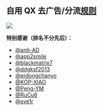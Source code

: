 ## 自用 QX 去广告/分流[规则](https://raw.githubusercontent.com/Vikingama/plugins/main/index.conf)

![](https://profile-counter.glitch.me/Vikingama-plugins/count.svg)

**特别感谢（排名不分先后）：**

- [@anti-AD](https://github.com/privacy-protection-tools/anti-AD)
- [@app2smile](https://github.com/app2smile/rules)
- [@blackmatrix7](https://github.com/blackmatrix7/ios_rule_script)
- [@ddgksf2013](https://github.com/ddgksf2013/ddgksf2013)
- [@erdongchanyo](https://github.com/erdongchanyo/Rules)
- [@KOP-XIAO](https://github.com/KOP-XIAO/QuantumultX)
- [@Peng-YM](https://github.com/Peng-YM/QuanX)
- [@RuCu6](https://github.com/RuCu6/QuanX)
- [@sve1r](https://github.com/sve1r/Rules-For-Quantumult-X)
